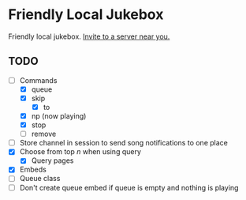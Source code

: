 # Friendly Local Jukebox
Friendly local jukebox. [Invite to a server near you.](https://discord.com/api/oauth2/authorize?client_id=987887529288167465&permissions=3147776&scope=bot)

## TODO
- [ ] Commands
	- [x] queue
	- [x] skip
		- [x] to
	- [x] np (now playing)
	- [x] stop
	- [ ] remove
- [ ] Store channel in session to send song notifications to one place
- [x] Choose from top *n* when using query
	- [x] Query pages
- [x] Embeds
- [ ] Queue class
- [ ] Don't create queue embed if queue is empty and nothing is playing